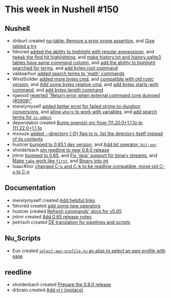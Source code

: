 # This week in Nushell #150


## Nushell


- zhiburt created [nu-table: Remove a error prone assertion](https://github.com/nushell/nushell/pull/5993), and [Give tabled a try](https://github.com/nushell/nushell/pull/5969)
- fdncred [added the ability to highlight with regular expressiosn](https://github.com/nushell/nushell/pull/5992), and [tweak the find hit highlighting](https://github.com/nushell/nushell/pull/5981), and [make history.txt and history.sqlite3 tables have same command column](https://github.com/nushell/nushell/pull/5980), and [add the ability to highlight searched for terms](https://github.com/nushell/nushell/pull/5979), and [add bytes root command](https://github.com/nushell/nushell/pull/5956)
- valdaarhun [added search terms to 'math' commands](https://github.com/nushell/nushell/pull/5990)
- WindSoilder [added more bytes cmd](https://github.com/nushell/nushell/pull/5989), and [compatible with old rustc version](https://github.com/nushell/nushell/pull/5974), and [Add some bytes relative cmd](https://github.com/nushell/nushell/pull/5967), and [add bytes starts-with command](https://github.com/nushell/nushell/pull/5950), and [add bytes length command](https://github.com/nushell/nushell/pull/5945)
- rgwood [reverted "Return error when external command core dumped (#5908)"](https://github.com/nushell/nushell/pull/5987)
- merelymyself [added better error for failed string-to-duration conversions](https://github.com/nushell/nushell/pull/5977), and [allow `where` to work with variables](https://github.com/nushell/nushell/pull/5955), and [add search terms for `is-admin`](https://github.com/nushell/nushell/pull/5939)
- dependabot created [Bump openssl-src from 111.20.0+1.1.1o to 111.22.0+1.1.1q](https://github.com/nushell/nushell/pull/5971)
- moxuze [added --directory (-D) flag to ls, list the directory itself instead of its contents](https://github.com/nushell/nushell/pull/5970)
- hustcer [bumped to 0.65.1 dev version](https://github.com/nushell/nushell/pull/5962), and [Add bit operator: `bit-xor`](https://github.com/nushell/nushell/pull/5940)
- sholderbach [pin reedline to new 0.8.0 release](https://github.com/nushell/nushell/pull/5954)
- jntrnr [bumped to 0.65](https://github.com/nushell/nushell/pull/5952), and [Fix 'skip' support for binary streams](https://github.com/nushell/nushell/pull/5943), and [Make `take` work like `first`](https://github.com/nushell/nushell/pull/5942), and [Binary into int](https://github.com/nushell/nushell/pull/5941)
- IsaacKhor [changed C-u and C-k to be readline compatible, move old C-u to C-s](https://github.com/nushell/nushell/pull/5938)

## Documentation

- merelymyself created [Add helpful links](https://github.com/nushell/nushell.github.io/pull/531)
- fdncred created [add some new operators](https://github.com/nushell/nushell.github.io/pull/530)
- hustcer created [Refresh commands' docs for v0.65](https://github.com/nushell/nushell.github.io/pull/529)
- jntrnr created [Add 0.65 release notes](https://github.com/nushell/nushell.github.io/pull/528)
- petrisch created [DE translation for pipelines and scripts](https://github.com/nushell/nushell.github.io/pull/526)


## Nu_Scripts

- Eun created [`select-aws-profile.nu` an alias to select an aws profile with ease](https://github.com/nushell/nu_scripts/pull/262)


## reedline

- sholderbach created [Prepare the 0.8.0 release](https://github.com/nushell/reedline/pull/448)
- drbrain created [Add vi r (replace)](https://github.com/nushell/reedline/pull/442)
